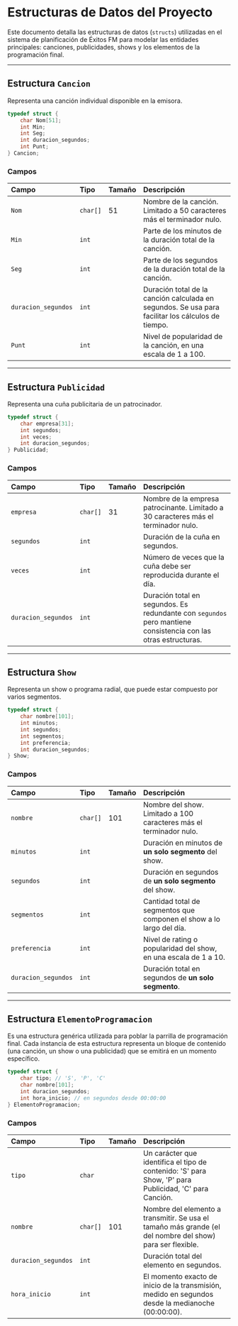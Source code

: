 # Estructuras de Datos del Proyecto

Este documento detalla las estructuras de datos (`structs`) utilizadas en el sistema de planificación de Éxitos FM para modelar las entidades principales: canciones, publicidades, shows y los elementos de la programación final.

---

## Estructura `Cancion`

Representa una canción individual disponible en la emisora.

```c
typedef struct {
    char Nom[51];
    int Min;
    int Seg;
    int duracion_segundos;
    int Punt;
} Cancion;
```

### Campos

| Campo | Tipo | Tamaño | Descripción |
| :--- | :--- | :--- | :--- |
| `Nom` | `char[]` | 51 | Nombre de la canción. Limitado a 50 caracteres más el terminador nulo. |
| `Min` | `int` | | Parte de los minutos de la duración total de la canción. |
| `Seg` | `int` | | Parte de los segundos de la duración total de la canción. |
| `duracion_segundos` | `int` | | Duración total de la canción calculada en segundos. Se usa para facilitar los cálculos de tiempo. |
| `Punt` | `int` | | Nivel de popularidad de la canción, en una escala de 1 a 100. |

---

## Estructura `Publicidad`

Representa una cuña publicitaria de un patrocinador.

```c
typedef struct {
    char empresa[31];
    int segundos;
    int veces;
    int duracion_segundos;
} Publicidad;
```

### Campos

| Campo | Tipo | Tamaño | Descripción |
| :--- | :--- | :--- | :--- |
| `empresa` | `char[]` | 31 | Nombre de la empresa patrocinante. Limitado a 30 caracteres más el terminador nulo. |
| `segundos` | `int` | | Duración de la cuña en segundos. |
| `veces` | `int` | | Número de veces que la cuña debe ser reproducida durante el día. |
| `duracion_segundos` | `int` | | Duración total en segundos. Es redundante con `segundos` pero mantiene consistencia con las otras estructuras. |

---

## Estructura `Show`

Representa un show o programa radial, que puede estar compuesto por varios segmentos.

```c
typedef struct {
    char nombre[101];
    int minutos;
    int segundos;
    int segmentos;
    int preferencia;
    int duracion_segundos;
} Show;
```

### Campos

| Campo | Tipo | Tamaño | Descripción |
| :--- | :--- | :--- | :--- |
| `nombre` | `char[]` | 101 | Nombre del show. Limitado a 100 caracteres más el terminador nulo. |
| `minutos` | `int` | | Duración en minutos de **un solo segmento** del show. |
| `segundos` | `int` | | Duración en segundos de **un solo segmento** del show. |
| `segmentos` | `int` | | Cantidad total de segmentos que componen el show a lo largo del día. |
| `preferencia` | `int` | | Nivel de rating o popularidad del show, en una escala de 1 a 10. |
| `duracion_segundos` | `int` | | Duración total en segundos de **un solo segmento**. |

---

## Estructura `ElementoProgramacion`

Es una estructura genérica utilizada para poblar la parrilla de programación final. Cada instancia de esta estructura representa un bloque de contenido (una canción, un show o una publicidad) que se emitirá en un momento específico.

```c
typedef struct {
    char tipo; // 'S', 'P', 'C'
    char nombre[101];
    int duracion_segundos;
    int hora_inicio; // en segundos desde 00:00:00
} ElementoProgramacion;
```

### Campos

| Campo | Tipo | Tamaño | Descripción |
| :--- | :--- | :--- | :--- |
| `tipo` | `char` | | Un carácter que identifica el tipo de contenido: 'S' para Show, 'P' para Publicidad, 'C' para Canción. |
| `nombre` | `char[]` | 101 | Nombre del elemento a transmitir. Se usa el tamaño más grande (el del nombre del show) para ser flexible. |
| `duracion_segundos` | `int` | | Duración total del elemento en segundos. |
| `hora_inicio` | `int` | | El momento exacto de inicio de la transmisión, medido en segundos desde la medianoche (00:00:00). |
